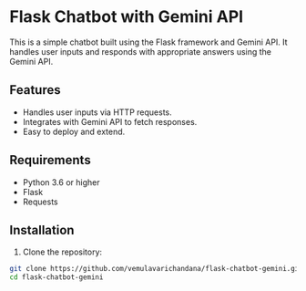 # Flask Chatbot with Gemini API

This is a simple chatbot built using the Flask framework and Gemini API. It handles user inputs and responds with appropriate answers using the Gemini API.

## Features

- Handles user inputs via HTTP requests.
- Integrates with Gemini API to fetch responses.
- Easy to deploy and extend.

## Requirements

- Python 3.6 or higher
- Flask
- Requests

## Installation

1. Clone the repository:

```bash
git clone https://github.com/vemulavarichandana/flask-chatbot-gemini.git
cd flask-chatbot-gemini
